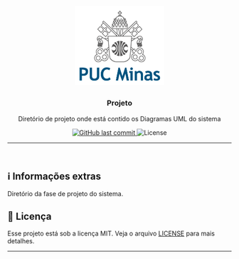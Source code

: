 <h1 align="center">
    <img alt="GoStack" src="../assets/images/logoPUC.png" width="200px" />
</h1>

<h3 align="center">
  Projeto
</h3>

<p align="center">Diretório de projeto onde está contido os Diagramas UML do sistema</p>

<p align="center">
    <a href="https://github.com/pauloangelodb/LDS-Lab01/main">
    <img alt="GitHub last commit" src="https://img.shields.io/github/last-commit/pauloangelodb/LDS-Lab01">
  </a>

  <img alt="License" src="https://img.shields.io/badge/license-MIT-%2304D361">	
	
</p>

<hr>
<br/>

   
## ℹ️ Informações extras

Diretório da fase de projeto do sistema.

## :memo: Licença

Esse projeto está sob a licença MIT. Veja o arquivo [LICENSE](LICENSE) para mais detalhes.

---

